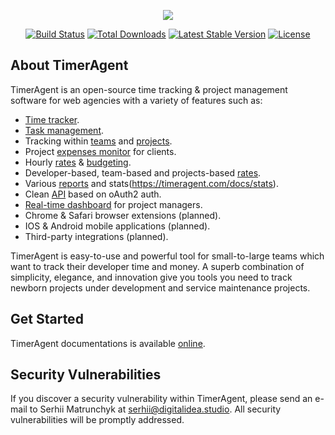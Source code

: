 <p align="center"><img src="https://timeragent.com/wp-content/uploads/2017/10/Asset-1@2x-300x45.png"></p>

<p align="center">
<a href="https://travis-ci.org/digitalideastudio/timeragent"><img src="https://travis-ci.org/digitalideastudio/timeragent.svg" alt="Build Status"></a>
<a href="https://packagist.org/packages/digitalideastudio/timeragent"><img src="https://poser.pugx.org/digitalideastudio/timeragent/d/total.svg" alt="Total Downloads"></a>
<a href="https://packagist.org/packages/digitalideastudio/timeragent"><img src="https://poser.pugx.org/digitalideastudio/timeragent/v/stable.svg" alt="Latest Stable Version"></a>
<a href="https://packagist.org/packages/digitalideastudio/timeragent"><img src="https://poser.pugx.org/digitalideastudio/timeragent/license.svg" alt="License"></a>
</p>

## About TimerAgent

TimerAgent is an open-source time tracking & project management software for web agencies with a variety of features such as:

- [Time tracker](https://timeragent.com/docs/tracking).
- [Task management](https://timeragent.com/docs/tasks).
- Tracking within [teams](https://timeragent.com/docs/teams) and [projects](https://timeragent.com/docs/projects).
- Project [expenses monitor](https://timeragent.com/docs/expenses-monitor) for clients.
- Hourly [rates](https://timeragent.com/docs/rates) & [budgeting](https://timeragent.com/docs/budgeting).
- Developer-based, team-based and projects-based [rates](https://timeragent.com/docs/rates).
- Various [reports](https://timeragent.com/docs/reporting) and stats(https://timeragent.com/docs/stats).
- Clean [API](https://api.timeragent.com) based on oAuth2 auth.
- [Real-time dashboard](https://timeragent.com/docs/dashboard) for project managers.
- Chrome & Safari browser extensions (planned).
- IOS & Android mobile applications (planned).
- Third-party integrations (planned).

TimerAgent is easy-to-use and powerful tool for small-to-large teams which want to track their developer time and money. A superb combination of simplicity, elegance, and innovation give you tools you need to track newborn projects under development and service maintenance projects.

## Get Started

TimerAgent documentations is available [online](https://timeragent.com/docs).

## Security Vulnerabilities

If you discover a security vulnerability within TimerAgent, please send an e-mail to Serhii Matrunchyk at serhii@digitalidea.studio. All security vulnerabilities will be promptly addressed.


